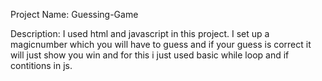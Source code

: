 Project Name: Guessing-Game

Description:
I used html and javascript in this project.
I set up a magicnumber which you will have to guess and if your guess is correct it will just show you win and for this i just used basic while loop and if contitions in js.
